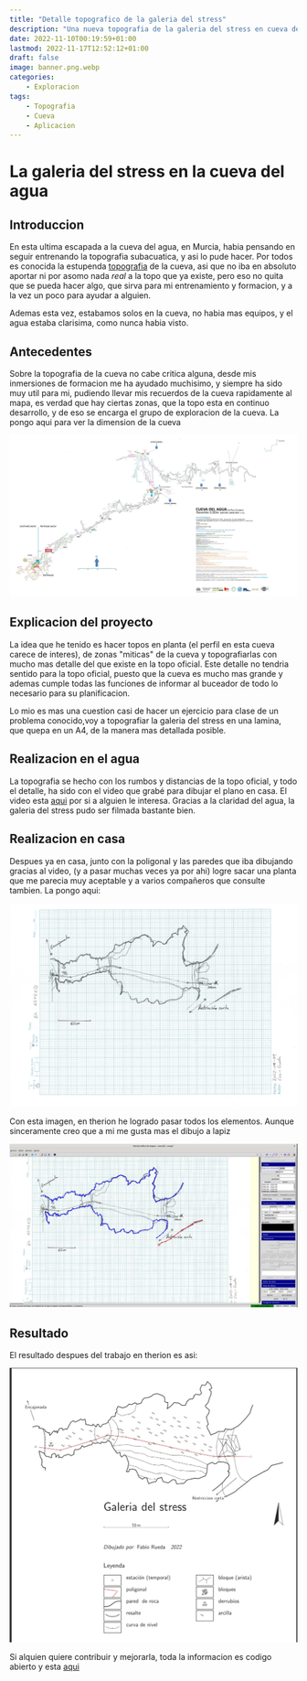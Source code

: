```yaml
---
title: "Detalle topografico de la galeria del stress"
description: "Una nueva topografia de la galeria del stress en cueva del agua"
date: 2022-11-10T00:19:59+01:00
lastmod: 2022-11-17T12:52:12+01:00
draft: false
image: banner.png.webp
categories:
    - Exploracion
tags:
    - Topografia
    - Cueva
    - Aplicacion
---
```



# La galeria del stress en la cueva del agua

## Introduccion

En esta ultima escapada a la cueva del agua, en Murcia, habia pensando en seguir entrenando la topografia subacuatica, y asi lo pude hacer. Por todos es conocida la estupenda [topografia](http://cuevadelagua.es/PLANO-AGUA/planimetria.htm) de la cueva, asi que no iba en absoluto aportar ni por asomo nada _real_ a la topo que ya existe, pero eso no quita que se pueda hacer algo, que sirva para mi entrenamiento y formacion, y a la vez un poco para ayudar a alguien.

Ademas esta vez, estabamos solos en la cueva, no habia mas equipos, y el agua estaba clarisima, como nunca habia visto.

## Antecedentes
Sobre la topografia de la cueva no cabe critica alguna, desde mis inmersiones de formacion me ha ayudado muchisimo, y siempre ha sido muy util para mi, pudiendo llevar mis recuerdos de la cueva rapidamente al mapa, es verdad que hay ciertas zonas, que la topo esta en continuo desarrollo, y de eso se encarga el grupo de exploracion de la cueva. La pongo aqui para ver la dimension de la cueva

![La galeria del stress en rojo en comparacion con toda la cueva](2.png.webp)


## Explicacion del proyecto
La idea que he tenido es hacer topos en planta (el perfil en esta cueva carece de interes), de zonas "miticas" de la cueva y topografiarlas con mucho mas detalle del que existe en la topo oficial. Este detalle no tendria sentido para la topo oficial, puesto que la cueva es mucho mas grande y ademas cumple todas las funciones de informar al buceador de todo lo necesario para su planificacion.

Lo mio es mas una cuestion casi de hacer un ejercicio para clase de un problema conocido,voy a topografiar la galeria del stress en una lamina, que quepa en un A4, de la manera mas detallada posible.

## Realizacion en el agua
La topografia se hecho con los rumbos y distancias de la topo oficial, y todo el detalle, ha sido con el video que grabé para dibujar el plano en casa. El video esta [aqui](https://youtu.be/DeD3MHM8vJw) por si a alguien le interesa. Gracias a la claridad del agua, la galeria del stress pudo ser filmada bastante bien.

## Realizacion en casa
Despues ya en casa, junto con la poligonal y las paredes que iba dibujando gracias al video, (y a pasar muchas veces ya por ahi) logre sacar una planta que me parecia muy aceptable y a varios compañeros que consulte tambien. La pongo aqui:

![Dibujo a lapiz de la topo](planta_estress.jpg.webp)

Con esta imagen, en therion he logrado pasar todos los elementos. Aunque sinceramente creo que a mi me gusta mas el dibujo a lapiz

![Trabajando en therion con el dibujo](1.webp)


## Resultado

El resultado despues del trabajo en therion es asi:

![Topografia de la galeria del stress](therion.png.webp)

Si alquien quiere contribuir y mejorarla, toda la informacion es codigo abierto y esta [aqui](https://github.com/avances123/topografias/tree/master/stress)

